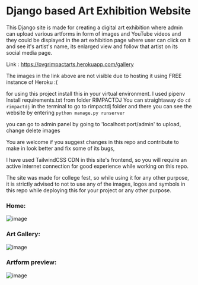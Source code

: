 # Django based Art Exhibition Website
This Django site is made for creating a digital art exhibition where admin can upload various artforms in form of images and YouTube videos and they could be displayed in the art exhibition page where user can click on it and see it's artist's name, its enlarged view and follow that artist on its social media page.


Link : https://pvgrimpactarts.herokuapp.com/gallery

The images in the link above are not visible due to hosting it using FREE instance of Heroku :(


for using this project install this in your virtual environment. I used pipenv
Install requirements.txt from folder RIMPACTDJ
You can straightaway do
```cd rimpactdj``` 
in the terminal to go to rimpactdj folder and there you can see the website by entering ```python manage.py runserver```

you can go to admin panel by going to 'localhost:port/admin' to upload, change delete images



You are welcome if you suggest changes in this repo and contribute to make in look better and fix some of its bugs, 

I have used TailwindCSS CDN in this site's frontend, so you will require an active internet connection for good experience while working on this repo.



The site was made for college fest, so while using it for any other purpose, it is strictly advised to not to use any of the images, logos and symbols in this repo while deploying this for your project or any other purpose.

### Home:


![image](https://user-images.githubusercontent.com/68045041/172044296-65b2b621-20e6-4f89-8c9d-13e253c90ea7.png)


### Art Gallery:

![image](https://user-images.githubusercontent.com/68045041/172044335-2756b23a-d936-47a3-a503-cb2781a8f237.png)


### Artform preview:

![image](https://user-images.githubusercontent.com/68045041/172044396-5259882d-53ba-4b3a-8e64-e0a51438e6d1.png)


